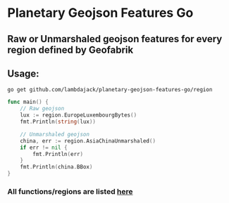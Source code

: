 # Planetary Geojson Features Go

## Raw or Unmarshaled geojson features for every region defined by Geofabrik

## Usage:

`go get github.com/lambdajack/planetary-geojson-features-go/region`

```go
func main() {
	// Raw geojson
	lux := region.EuropeLuxembourgBytes()
	fmt.Println(string(lux))

	// Unmarshaled geojson
	china, err := region.AsiaChinaUnmarshaled()
	if err != nil {
		fmt.Println(err)
	}
	fmt.Println(china.BBox)
}
```

### All functions/regions are listed [here](INDEX.md)
